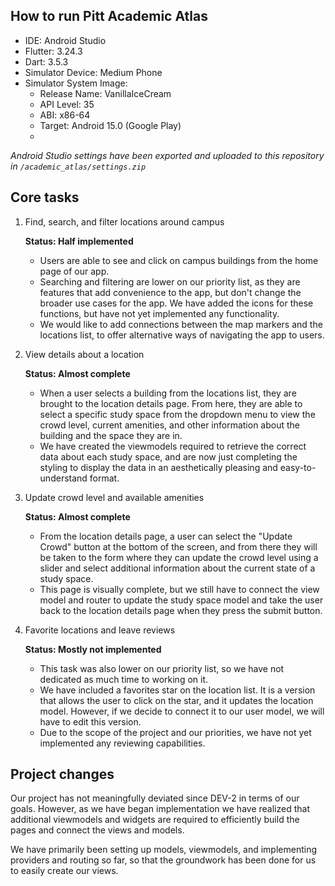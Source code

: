 ## How to run Pitt Academic Atlas
* IDE: Android Studio
* Flutter: 3.24.3
* Dart: 3.5.3
* Simulator Device: Medium Phone
* Simulator System Image:
  * Release Name: VanillaIceCream
  * API Level: 35
  * ABI: x86-64
  * Target: Android 15.0 (Google Play)
  * 

*Android Studio settings have been exported and uploaded to this repository in `/academic_atlas/settings.zip`*

## Core tasks
1. Find, search, and filter locations around campus

   **Status: Half implemented**
    * Users are able to see and click on campus buildings from the home page of our app.
    * Searching and filtering are lower on our priority list, as they are features that add convenience to the app, but don't change the broader use cases for the app. We have added the icons for these functions, but have not yet implemented any functionality.
    * We would like to add connections between the map markers and the locations list, to offer alternative ways of navigating the app to users.


2. View details about a location

   **Status: Almost complete**
    * When a user selects a building from the locations list, they are brought to the location details page. From here, they are able to select a specific study space from the dropdown menu to view the crowd level, current amenities, and other information about the building and the space they are in.
    * We have created the viewmodels required to retrieve the correct data about each study space, and are now just completing the styling to display the data in an aesthetically pleasing and easy-to-understand format. 

    
3. Update crowd level and available amenities

   **Status: Almost complete**  
    * From the location details page, a user can select the "Update Crowd" button at the bottom of the screen, and from there they will be taken to the form where they can update the crowd level using a slider and select additional information about the current state of a study space.
    * This page is visually complete, but we still have to connect the view model and router to update the study space model and take the user back to the location details page when they press the submit button. 


4. Favorite locations and leave reviews

   **Status: Mostly not implemented**  
    * This task was also lower on our priority list, so we have not dedicated as much time to working on it. 
    * We have included a favorites star on the location list. It is a version that allows the user to click on the star, and it updates the       location model. However, if we decide to connect it to our user model, we will have to edit this version. 
    * Due to the scope of the project and our priorities, we have not yet implemented any reviewing capabilities. 

## Project changes
Our project has not meaningfully deviated since DEV-2 in terms of our goals. However, as we have began implementation we have realized that additional viewmodels and widgets are required to efficiently build the pages and connect the views and models. 

We have primarily been setting up models, viewmodels, and implementing providers and routing so far, so that the groundwork has been done for us to easily create our views. 
